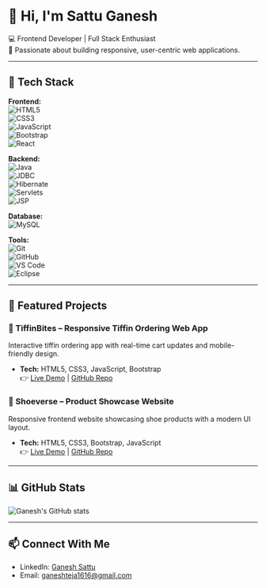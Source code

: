 # 👋 Hi, I'm Sattu Ganesh  

💻 Frontend Developer | Full Stack Enthusiast  
🚀 Passionate about building responsive, user-centric web applications.  

---

## 🔧 Tech Stack  

**Frontend:**  
![HTML5](https://img.shields.io/badge/HTML5-E34F26?style=for-the-badge&logo=html5&logoColor=white)  
![CSS3](https://img.shields.io/badge/CSS3-1572B6?style=for-the-badge&logo=css3&logoColor=white)  
![JavaScript](https://img.shields.io/badge/JavaScript-F7DF1E?style=for-the-badge&logo=javascript&logoColor=black)  
![Bootstrap](https://img.shields.io/badge/Bootstrap-563D7C?style=for-the-badge&logo=bootstrap&logoColor=white)  
![React](https://img.shields.io/badge/React-20232A?style=for-the-badge&logo=react&logoColor=61DAFB)  

**Backend:**  
![Java](https://img.shields.io/badge/Java-ED8B00?style=for-the-badge&logo=openjdk&logoColor=white)  
![JDBC](https://img.shields.io/badge/JDBC-003B57?style=for-the-badge)  
![Hibernate](https://img.shields.io/badge/Hibernate-59666C?style=for-the-badge&logo=hibernate&logoColor=white)  
![Servlets](https://img.shields.io/badge/Servlets-007396?style=for-the-badge)  
![JSP](https://img.shields.io/badge/JSP-007396?style=for-the-badge)  

**Database:**  
![MySQL](https://img.shields.io/badge/MySQL-005C84?style=for-the-badge&logo=mysql&logoColor=white)  

**Tools:**  
![Git](https://img.shields.io/badge/Git-F05032?style=for-the-badge&logo=git&logoColor=white)  
![GitHub](https://img.shields.io/badge/GitHub-100000?style=for-the-badge&logo=github&logoColor=white)  
![VS Code](https://img.shields.io/badge/VS%20Code-0078d7?style=for-the-badge&logo=visual-studio-code&logoColor=white)  
![Eclipse](https://img.shields.io/badge/Eclipse-2C2255?style=for-the-badge&logo=eclipse&logoColor=white)  

---

## 🌟 Featured Projects   

### 🍱 TiffinBites – Responsive Tiffin Ordering Web App  
Interactive tiffin ordering app with real-time cart updates and mobile-friendly design.  
- **Tech:** HTML5, CSS3, JavaScript, Bootstrap  
👉 [Live Demo](https://codeganesh452.github.io/tiffinbites/) | [GitHub Repo](https://github.com/codeganesh452/tiffinbites)  

### 👟 Shoeverse – Product Showcase Website  
Responsive frontend website showcasing shoe products with a modern UI layout.  
- **Tech:** HTML5, CSS3, Bootstrap, JavaScript  
👉 [Live Demo](https://codeganesh452.github.io/shoeverse/) | [GitHub Repo](https://github.com/codeganesh452/shoeverse)  


---

## 📊 GitHub Stats  
![Ganesh's GitHub stats](https://github-readme-stats.vercel.app/api?username=codeganesh452&show_icons=true&theme=radical)  

---

## 📫 Connect With Me  
- LinkedIn: [Ganesh Sattu](https://www.linkedin.com/in/ganesh-sattu-b233a529b)  
- Email: ganeshteja1616@gmail.com  

